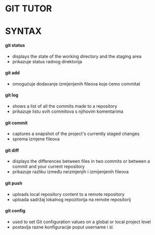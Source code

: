 # GIT TUTOR 
# SYNTAX

#### git status
- displays the state of the working directory and the staging area 
- prikazuje status radnog direktorija 

#### git add
- omogućuje dodavanje izmijenjenih fileova koje ćemo commitat

#### git log
-  shows a list of all the commits made to a repository
- prikazuje listu svih commitova s njihovim komentarima

#### git commit
- captures a snapshot of the project's currently staged changes
- sprema izmjene fileova 

#### git diff
- displays the differences between files in two commits or between a commit and your current repository
- prikazuje razliku između neizmjenjih i izmijenjenih fileova

#### git push
- uploads local repository content to a remote repository
- uploada sadržaj lokalnog repozitorija na remote repositorij

#### git config
- used to set Git configuration values on a global or local project level
- postavlja razne konfiguracije poput username i sl.

